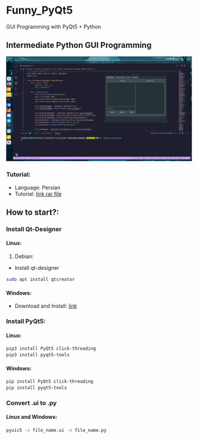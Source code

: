 # Funny_PyQt5
GUI Programming with PyQt5 + Python

## Intermediate Python GUI Programming

![image](https://github.com/mehrdad-mixtape/Funny_PyQt5/blob/master/index.png)

### Tutorial:
- Language: Persian
- Tutorial: [link rar file](https://drive.google.com/file/d/1wKwOY5Ra-XXenwDaG5X_ltMNSveSv6MB/view?usp=sharing)

## How to start?:

### Install Qt-Designer
#### Linux:
1. Debian:
 - Install qt-designer
 ```bash
 sudo apt install qtcreator
 ```

#### Windows:
 - Download and Install: [link](https://build-system.fman.io/qt-designer-download)

### Install PyQt5:
#### Linux:
```bash
pip3 install PyQt5 click-threading
pip3 install pyqt5-tools
```

#### Windows:
```bash
pip install PyQt5 click-threading
pip install pyqt5-tools
```

### Convert .ui to .py
#### Linux and Windows:
```bash
pyuic5 -x file_name.ui -o file_name.py
```